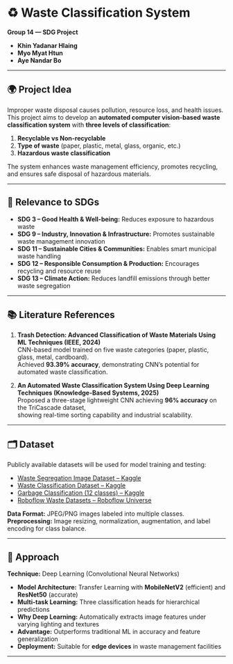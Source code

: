 # ♻️ Waste Classification System
**Group 14 — SDG Project**
- **Khin Yadanar Hlaing**
- **Myo Myat Htun**
- **Aye Nandar Bo**
---

## 🌍 Project Idea
Improper waste disposal causes pollution, resource loss, and health issues.  
This project aims to develop an **automated computer vision-based waste classification system** with **three levels of classification**:

1. **Recyclable vs Non-recyclable**  
2. **Type of waste** (paper, plastic, metal, glass, organic, etc.)  
3. **Hazardous waste classification**

The system enhances waste management efficiency, promotes recycling, and ensures safe disposal of hazardous materials.

---

## 🎯 Relevance to SDGs
- **SDG 3 – Good Health & Well-being:** Reduces exposure to hazardous waste  
- **SDG 9 – Industry, Innovation & Infrastructure:** Promotes sustainable waste management innovation  
- **SDG 11 – Sustainable Cities & Communities:** Enables smart municipal waste handling  
- **SDG 12 – Responsible Consumption & Production:** Encourages recycling and resource reuse  
- **SDG 13 – Climate Action:** Reduces landfill emissions through better waste segregation  

---

## 📚 Literature References
1. **Trash Detection: Advanced Classification of Waste Materials Using ML Techniques (IEEE, 2024)**  
   CNN-based model trained on five waste categories (paper, plastic, glass, metal, cardboard).  
   Achieved **93.39% accuracy**, demonstrating CNN’s potential for automated waste classification.

2. **An Automated Waste Classification System Using Deep Learning Techniques (Knowledge-Based Systems, 2025)**  
   Proposed a three-stage lightweight CNN achieving **96% accuracy** on the TriCascade dataset,  
   showing real-time sorting capability and industrial scalability.

---

## 🗂️ Dataset
Publicly available datasets will be used for model training and testing:
- [Waste Segregation Image Dataset – Kaggle](https://www.kaggle.com/datasets/aashidutt3/waste-segregation-image-dataset)
- [Waste Classification Dataset – Kaggle](https://www.kaggle.com/datasets/phenomsg/waste-classification)
- [Garbage Classification (12 classes) – Kaggle](https://www.kaggle.com/datasets/mostafaabla/garbage-classification)
- [Roboflow Waste Datasets – Roboflow Universe](https://universe.roboflow.com/search?q=class%3Awaste)

**Data Format:** JPEG/PNG images labeled into multiple classes.  
**Preprocessing:** Image resizing, normalization, augmentation, and label encoding for class balance.

---

## 🧠 Approach
**Technique:** Deep Learning (Convolutional Neural Networks)

- **Model Architecture:** Transfer Learning with **MobileNetV2** (efficient) and **ResNet50** (accurate)  
- **Multi-task Learning:** Three classification heads for hierarchical predictions  
- **Why Deep Learning:** Automatically extracts image features under varying lighting and textures  
- **Advantage:** Outperforms traditional ML in accuracy and feature generalization  
- **Deployment:** Suitable for **edge devices** in waste management facilities  

---


